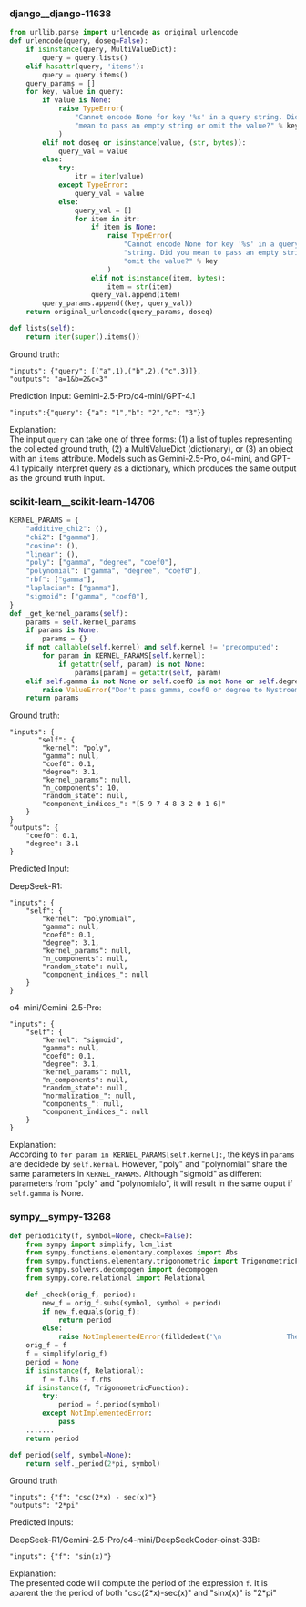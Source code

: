 ### django__django-11638

```python
from urllib.parse import urlencode as original_urlencode
def urlencode(query, doseq=False):
    if isinstance(query, MultiValueDict):
        query = query.lists()
    elif hasattr(query, 'items'):
        query = query.items()
    query_params = []
    for key, value in query:
        if value is None:
            raise TypeError(
                "Cannot encode None for key '%s' in a query string. Did you "
                "mean to pass an empty string or omit the value?" % key
            )
        elif not doseq or isinstance(value, (str, bytes)):
            query_val = value
        else:
            try:
                itr = iter(value)
            except TypeError:
                query_val = value
            else:
                query_val = []
                for item in itr:
                    if item is None:
                        raise TypeError(
                            "Cannot encode None for key '%s' in a query "
                            "string. Did you mean to pass an empty string or "
                            "omit the value?" % key
                        )
                    elif not isinstance(item, bytes):
                        item = str(item)
                    query_val.append(item)
        query_params.append((key, query_val))
    return original_urlencode(query_params, doseq)

def lists(self):
    return iter(super().items())
```

Ground truth:
```
"inputs": {"query": [("a",1),("b",2),("c",3)]},
"outputs": "a=1&b=2&c=3"
```
Prediction Input:
Gemini-2.5-Pro/o4-mini/GPT-4.1
```
"inputs":{"query": {"a": "1","b": "2","c": "3"}}
```

Explanation:   
The input `query` can take one of three forms: (1) a list of tuples representing the collected ground truth, (2) a MultiValueDict (dictionary), or (3) an object with an `items` attribute. Models such as Gemini-2.5-Pro, o4-mini, and GPT-4.1 typically interpret query as a dictionary, which produces the same output as the ground truth input.

### scikit-learn__scikit-learn-14706
```python
KERNEL_PARAMS = {
    "additive_chi2": (),
    "chi2": ["gamma"],
    "cosine": (),
    "linear": (),
    "poly": ["gamma", "degree", "coef0"],
    "polynomial": ["gamma", "degree", "coef0"],
    "rbf": ["gamma"],
    "laplacian": ["gamma"],
    "sigmoid": ["gamma", "coef0"],
}
def _get_kernel_params(self):
    params = self.kernel_params
    if params is None:
        params = {}
    if not callable(self.kernel) and self.kernel != 'precomputed':
        for param in KERNEL_PARAMS[self.kernel]:
            if getattr(self, param) is not None:
                params[param] = getattr(self, param)
    elif self.gamma is not None or self.coef0 is not None or self.degree is not None:
        raise ValueError("Don't pass gamma, coef0 or degree to Nystroem if using a callable or precomputed kernel")
    return params
```

Ground truth:
```
"inputs": {
       "self": {
        "kernel": "poly",
        "gamma": null,
        "coef0": 0.1,
        "degree": 3.1,
        "kernel_params": null,
        "n_components": 10,
        "random_state": null,
        "component_indices_": "[5 9 7 4 8 3 2 0 1 6]"
    }
}
"outputs": {
    "coef0": 0.1,
    "degree": 3.1
}
```

Predicted Input:

DeepSeek-R1:
```
"inputs": {
    "self": {
        "kernel": "polynomial",
        "gamma": null,
        "coef0": 0.1,
        "degree": 3.1,
        "kernel_params": null,
        "n_components": null,
        "random_state": null,
        "component_indices_": null
    }
}
```

o4-mini/Gemini-2.5-Pro:
```
"inputs": {
    "self": {
        "kernel": "sigmoid",
        "gamma": null,
        "coef0": 0.1,
        "degree": 3.1,
        "kernel_params": null,
        "n_components": null,
        "random_state": null,
        "normalization_": null,
        "components_": null,
        "component_indices_": null
    }
}
```
Explanation:  
According to `for param in KERNEL_PARAMS[self.kernel]:`, the keys in `params` are decidede by `self.kernal`. However, "poly" and "polynomial" share the same parameters in `KERNEL_PARAMS`. Although "sigmoid" as different parameters from "poly" and "polynomialo", it will result in the same ouput if `self.gamma` is None.

### sympy__sympy-13268

```python
def periodicity(f, symbol=None, check=False):
    from sympy import simplify, lcm_list
    from sympy.functions.elementary.complexes import Abs
    from sympy.functions.elementary.trigonometric import TrigonometricFunction, sin, cos, csc, sec
    from sympy.solvers.decompogen import decompogen
    from sympy.core.relational import Relational

    def _check(orig_f, period):
        new_f = orig_f.subs(symbol, symbol + period)
        if new_f.equals(orig_f):
            return period
        else:
            raise NotImplementedError(filldedent('\n                The period of the given function cannot be verified.\n                When `%s` was replaced with `%s + %s` in `%s`, the result\n                was `%s` which was not recognized as being the same as\n                the original function.\n                So either the period was wrong or the two forms were\n                not recognized as being equal.\n                Set check=False to obtain the value.' % (symbol, symbol, period, orig_f, new_f)))
    orig_f = f
    f = simplify(orig_f)
    period = None
    if isinstance(f, Relational):
        f = f.lhs - f.rhs
    if isinstance(f, TrigonometricFunction):
        try:
            period = f.period(symbol)
        except NotImplementedError:
            pass
    .......
    return period

def period(self, symbol=None):
    return self._period(2*pi, symbol)
```

Ground truth
```
"inputs": {"f": "csc(2*x) - sec(x)"}
"outputs": "2*pi"
```

Predicted Inputs:

DeepSeek-R1/Gemini-2.5-Pro/o4-mini/DeepSeekCoder-oinst-33B:
```
"inputs": {"f": "sin(x)"}
```
Explanation:  
The presented code will compute the period of the expression `f`.
It is aparent the the period of both "csc(2*x)-sec(x)" and "sinx(x)" is "2\*pi"